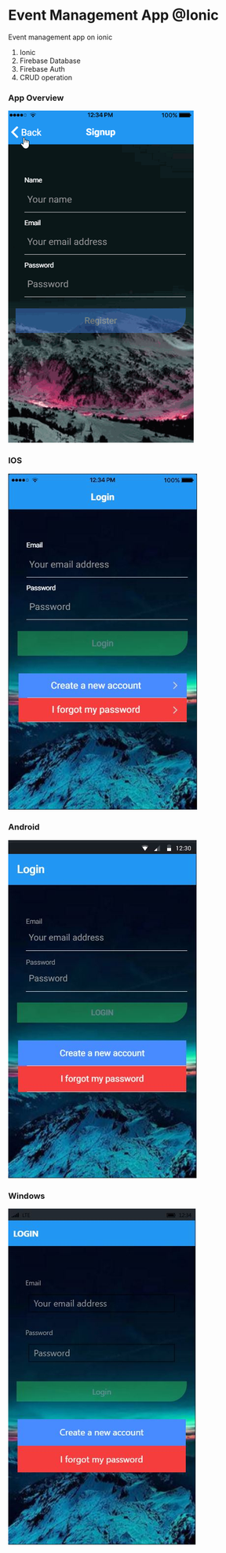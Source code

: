 # Event Management App @Ionic
Event management app on ionic

1. Ionic
2. Firebase Database
3. Firebase Auth
4. CRUD operation

### App Overview
![Event Management App](https://github.com/hamzaavvan/event-management-ionic/blob/master/screenshots/event-management-app.gif?raw=true)

### IOS
![Event Management App](https://github.com/hamzaavvan/event-management-ionic/blob/master/screenshots/1-a.JPG?raw=true)

### Android
![Event Management App](https://github.com/hamzaavvan/event-management-ionic/blob/master/screenshots/1-c.JPG)

### Windows
![Event Management App](https://github.com/hamzaavvan/event-management-ionic/blob/master/screenshots/1-b.JPG)
